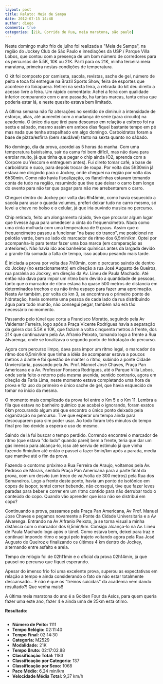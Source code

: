 ```yaml
---
layout: post
title: Relato: Meia de Sampa
date: 2012-07-15 14:48
author: diego
comments: true
categories: [21k, Corrida de Rua, meia maratona, são paulo]
---
```

Neste domingo muito frio de julho foi realizada a "Meia de Sampa", na região do Jockey Club de São Paulo e imediações da USP / Parque Villa Lobos, que contou com a presença de um bom número de corredores para os percursos de 5.5K, 10K ou 21K. Parti para os 21K, minha terceira meia maratona, primeira nestas condições de temperatura.

O kit foi composto por camiseta, sacola, revistas, sache de gel, número de peito e toca foi entregue na Brazil Sports Show, feira de esportes que acontece no Ibirapuera. Retirei na sexta feira, a retirada do kit deu direito a acesso livre a feira. Um rápido comentário: Achei a feira com qualidade inferior comparando com o ano passado, ha tantas marcas, tanta coisa que poderia estar lá, e neste quesito estava bem limitado.

A última semana não fiz alterações no sentido de diminuir a intensidade de esforço, alias, até aumentei com a mudança de serie (para circuito) na academia. O único dia que tirei para descanso em relação a esforço foi na sexta e sábado, mesmo assim em ambos dias fiquei bastante tempo em pé mas nada que tenha atrapalhado em algo domingo. Carboidratos foram a base de pizza/esfirra (bem saudável) tanto na sexta quanto no sábado.

No domingo, dia da prova, acordei as 5 horas da manha. Com uma temperatura baixíssima, sair da cama foi bem difícil, mas não dava para enrolar muito, já que tinha que pegar o chip ainda (O2, aprenda com a Corpore ou Yescom e entreguem antes). Fui direto tomar café, a base de carboidrato e suco, para depois trocar de roupa. Por volta das 5h30min já estava me dirigindo para o Jockey, onde cheguei na região por volta das 6h30min. Como não havia fiscalização, os flanelinhas estavam tomando conta de tudo na região, resumindo que tive que deixar o carro bem longe do evento para não ter que pagar para não me arrebentarem o carro.

Cheguei dentro do Jockey por volta das 6h45min, como havia esquecido a sacola para usar o guarda volumes, preferi deixar tudo no carro mesmo, só levei a chave no bolso e o celular, já que iria ouvindo musica no percurso.

Chip retirado, feito um alongamento rápido, tive que procurar algum lugar que tivesse água para umedecer a cinta do frequencímetro. Nada como uma cinta molhada com uma temperatura de 9 graus. Assim que o frequencímetro passou a funcionar "na base do tranco", me posicionei no pelotão verde, bem ao lado do marcador de ritmo dos 6,5min/km. Optei por acompanha-lo para tentar fazer uma boa marca (em comparação as anteriores). Não havia ido aos banheiros químicos antes da largada devido a grande fila somada a falta de tempo, isso acabou pesando mais tarde.
<div class="moldura"><a class="lightbox cboxElement" href="http://www.diegoronan.com.br/diegoronan/wp-content/uploads/2012/07/meiadesampa_01.jpg"><img class="imgTitulo" src="http://www.diegoronan.com.br/diegoronan/wp-content/uploads/2012/07/meiadesampa_01.jpg" alt="" /></a></div>
É iniciada a prova por volta das 7h10min, com o percurso saindo de dentro do Jockey (no estacionamento) em direção a rua José Augusto de Queiros, rua paralela ao Jockey, em direção da Av. Lineu de Paula Machado. Até então não dava para impor um ritmo bom devido a quantidade de pessoas, tanto que o marcador de ritmo estava ha quase 500 metros de distancia em determinados trechos e eu não tinha espaço para fazer uma aproimação. Nesta Av também, por volta do km 3, se encontrava o primeiro ponto de hidratação, havia somente uma pessoa de cada lado da rua distribuindo água para todo mundo, não consegui pegar, também não era tão necessário no momento.

Passando pelo túnel que corta a Francisco Moratto, seguindo pela Av Valdemar Ferreira, logo após a Praça Vicente Rodrigues havia a separação da galera dos 5.5K e 10K, que faziam a volta cinquenta metros à frente, dos 21K que continuavam pela Av. Afranio Peixoto, tomando logo a frente a Rua Alvarenga, onde se localizava o segundo ponto de hidratação do percurso.

Agora com percurso limpo, dava para impor um ritmo legal, o marcador de ritmo dos 6,5min/km que tinha a idéia de acompanar estava a poucos metros a diante e foi questão de manter o ritmo, subindo a ponte Cidade Unviersitaria, passando pela Av. Prof. Manoel José Chaves, Praça Pan Americana e a Av. Professor Fonseca Rodrigues, até o Parque Villa Lobos, onde seria feito o retorno pela mesma avenida, sentido contrario, agora em direção da Faria Lima, neste momento estava completando uma hora de prova e fiz uso do primeiro e único sache de gel, que havia esquecido de tomar no inicio da mesma.

O momento mais complicado da prova foi entre o Km 5 e o Km 11. Lembra a fila que estava no banheiro químico que acabei o ignorando, foram exatos 6km procurando algum até que encontro o único ponto deixado pela organização no percurso. Tive que esperar um tempo ainda para desocuparem para sim poder usar. Ao todo foram três minutos do tempo final pro lixo devido a espera e uso do mesmo.

Saindo de lá fui buscar o tempo perdido. Correndo encontrei o marcador de ritmo (que estava "do lado" quando parei) bem a frente, teria que dar um gás imenso para alcança-lo, isso até serviu de estimulo já que vinha fazendo 6min/km até então e passei a fazer 5min/km após a parada, media que mantive até o fim da prova.

Fazendo o contorno próximo a Rua Ferreira de Araujo, voltamos pela Av. Pedroso de Morais, sentido Praça Pan Americana para a parte final da prova, com um desvio (um treco de vai/volta de 300 metros) pela Rua dos Semaneiros. Logo a frente deste ponto, havia um ponto de isotônico em copos de isopor, tentei correr bebendo, não consegui, tive que fazer leves paradas para beber e correr em um ritmo contido para não derrubar todo o conteúdo do copo. Quando vão aprender que isso não se distribui em copo?

Continuando a prova, passamos pela Praça Pan Americana, Av Prof. Manuel Jose Chaves e pegamos novamente a Ponte da Cidade Universitaria e a Av Alvarenga. Entrando na Av Alfranio Peixoto, ja se torna visual a minha distância com o marcador dos 6,5min/km. Consigo alcança-lo na Av. Lineu de Paula Machado logo após o túnel. Como estava bem, deixei para traz e continuei impondo ritmo e segui pelo trajeto voltando agora pela Rua José Augusto de Queiroz e finalizando os últimos 4 km dentro do Jockey, alternando entre asfalto e areia.

Tempo de relógio foi de 02h11min e o oficial da prova 02h14min, já que pausei no percurso que fiquei esperando.

Apesar do imenso frio foi uma excelente prova, superou as expectativas em relação a tempo e ainda considerando o fato de não estar totalmente descansado… E não é que os "treinos suicidas" da academia vem dando resultado?! Que venha mais!!

A última meia maratona do ano é a Golden Four da Asics, para quem queria fazer uma este ano, fazer 4 e ainda uma de 25km esta ótimo.

<strong>Resultado:</strong>
<div class="moldura"><a class="lightbox cboxElement" href="http://www.diegoronan.com.br/diegoronan/wp-content/uploads/2012/07/meiadesampa_big.jpg"><img src="http://www.diegoronan.com.br/diegoronan/wp-content/uploads/2012/07/meiadesampa.jpg" alt="" /></a></div>
<ul>
	<li><strong>Número de Peito:</strong> 1111</li>
	<li><strong>Tempo Relógio:</strong> 02:11:40</li>
	<li><strong>Tempo Final:</strong> 02:14:30</li>
	<li><strong>Categoria:</strong> M2529</li>
	<li><strong>Modalidade:</strong> 21K</li>
	<li><strong>Tempo Bruto:</strong> 02:17:02.88</li>
	<li><strong>Classificação Total:</strong> 1183</li>
	<li><strong>Classificação por Categoria:</strong> 137</li>
	<li><strong>Classificação por Sexo:</strong> 1068</li>
	<li><strong>Pace Médio:</strong> 6,24 min/km</li>
	<li><strong>Velocidade Média Total: </strong>9,37 km/h</li>
</ul>
&nbsp;

&nbsp;
